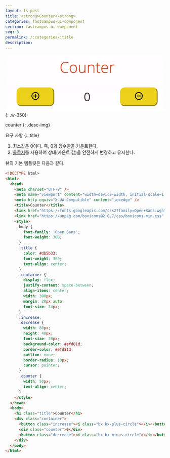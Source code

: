 ```yaml
---
layout: fs-post
title: <strong>Counter</strong>
categories: fastcampus-ui-component
section: fastcampus-ui-component
seq: 3
permalink: /:categories/:title
description:
---
```


![](/assets/fs-images/exercise/counter.gif)
{: .w-350}

counter
{: .desc-img}

요구 사항
{: .title}
  1. 최소값은 0이다. 즉, 0과 양수만을 카운트한다.
  2. [클로저](/fastcampus/closure#4-클로저의-활용)를 사용하여 상태(카운트 값)을 안전하게 변경하고 유지한다.

뷰의 기본 템플릿은 다음과 같다.

```html
<!DOCTYPE html>
<html>
  <head>
    <meta charset="UTF-8" />
    <meta name="viewport" content="width=device-width, initial-scale=1.0" />
    <meta http-equiv="X-UA-Compatible" content="ie=edge" />
    <title>Counter</title>
    <link href="https://fonts.googleapis.com/css2?family=Open+Sans:wght@300;400" rel="stylesheet" />
    <link href="https://unpkg.com/boxicons@2.0.7/css/boxicons.min.css" rel="stylesheet" />
    <style>
      body {
        font-family: 'Open Sans';
        font-weight: 300;
      }
      .title {
        color: #db5b33;
        font-weight: 300;
        text-align: center;
      }
      .container {
        display: flex;
        justify-content: space-between;
        align-items: center;
        width: 300px;
        margin: 20px auto;
        font-size: 24px;
      }
      .increase,
      .decrease {
        width: 80px;
        height: 40px;
        font-size: 20px;
        background-color: #efd81d;
        border-color: #efd81d;
        outline: none;
        border-radius: 10px;
        cursor: pointer;
      }
      .counter {
        width: 50px;
        text-align: center;
      }
    </style>
  </head>
  <body>
    <h1 class="title">Counter</h1>
    <div class="container">
      <button class="increase"><i class="bx bx-plus-circle"></i></button>
      <div class="counter">0</div>
      <button class="decrease"><i class="bx bx-minus-circle"></i></button>
    </div>
  </body>
</html>
```

<!-- <iframe src="https://stackblitz.com/edit/angular-counter-exam?ctl=1&embed=1&hideNavigation=1&file=src/app/counter/counter.component.ts" frameborder="0" width="100%" height="700"></iframe> -->
